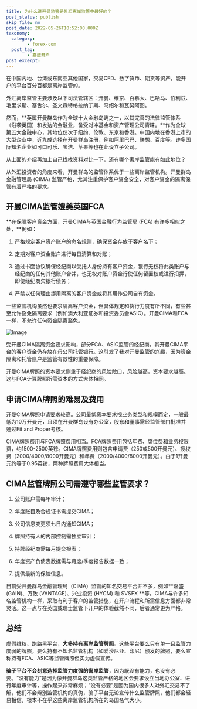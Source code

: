 ```yaml
---
title: 为什么说开曼监管是外汇离岸监管中最好的？
post_status: publish
skip_file: no
post_date: 2022-05-26T10:52:00.000Z
taxonomy:
  category:
        - forex-com
  post_tag:
        - 嘉盛开户
post_excerpt: 
---
```

在中国内地、台湾或东南亚其他国家，交易CFD、数字货币、期货等资产，能开户的平台百分百都是离岸监管的。

外汇离岸监管主要涉及以下司法管辖区：开曼、维京、百慕大、巴哈马、伯利兹、毛里求斯、塞舌尔、圣文森特格拉纳丁斯、马绍尔和瓦努阿图。

然而，**英属开曼群岛作为全球十大金融岛屿之一，以其完善的法律监管体系（沿袭英国）和发达的金融业，备受对冲基金和资产管理公司青睐。**作为全球第五大金融中心，其地位仅次于纽约、伦敦、东京和香港。中国内地在香港上市的大型企业中，近九成选择在开曼群岛注册，例如阿里巴巴、联想、百度等。许多国际知名企业如可口可乐、宝洁、苹果等也在此设立子公司。

从上面的介绍再加上自己找找资料对比一下，还有哪个离岸监管能有如此地位？

从外汇投资者的角度来看，开曼群岛的监管体系优于一些离岸监管机构。开曼群岛金融管理局 (CIMA) 监管严格，尤其注重保护客户资金安全，对客户资金的隔离保管有着严格的要求。

## 开曼CIMA监管媲美英国FCA

**在保障客户资金方面，开曼CIMA与英国金融行为监管局 (FCA) 有许多相似之处，**例如：

1. 严格规定客户资产账户的命名规则，确保资金存放于客户名下；

1. 定期对客户资金账户进行每日清算和对账；

1. 通过书面协议确保经纪商以受托人身份持有客户资金，银行无权将此类账户与经纪商的任何其他账户合并，也无权对账户资金行使任何留置权或进行扣押，即使经纪商欠银行债务；

1. 严禁以任何理由挪用隔离的客户资金或将其用作公司自有资金。

一些监管机构虽然也要求隔离客户资金，但具体规定和执行力度有所不同，有些甚至允许豁免隔离要求（例如澳大利亚证券和投资委员会ASIC）。开曼CIMA和FCA一样，不允许任何资金隔离豁免。

![Image](https://prod-files-secure.s3.us-west-2.amazonaws.com/39ed1227-6d7d-4570-be36-9ccd4a2c4241/bd849744-3fcb-4a37-8312-357962c8f065/image.png?X-Amz-Algorithm=AWS4-HMAC-SHA256&X-Amz-Content-Sha256=UNSIGNED-PAYLOAD&X-Amz-Credential=ASIAZI2LB4665YODXJMO%2F20251022%2Fus-west-2%2Fs3%2Faws4_request&X-Amz-Date=20251022T041318Z&X-Amz-Expires=3600&X-Amz-Security-Token=IQoJb3JpZ2luX2VjEGoaCXVzLXdlc3QtMiJIMEYCIQDYNxdksNhfVrvM2ZUr5fjWT8jmyv7ZEzUOgRrbiixjegIhAO5K1K4yEGXFeh3yogSDLlbvvslk%2Bnb6a9R15YAAO%2FmxKv8DCCMQABoMNjM3NDIzMTgzODA1IgxQ5lldvR0F9J%2FxhsAq3AMLECfGPArYuPsI3PJRMd5ob7xNM%2FlgkZI1icdZK7c00tfAXKfaDZwFI0K9zI45PnnWEhEVF5T4pVp0XhkF%2BhOhFe0trCCw%2B4A71%2BHbi52KyQCcdsOc9HnujhqwWm6xJlG0HLeNvDBYE5axLjQywNFK87KQvsp6AXTexVpnbBWKUMIkhRt7Fsqfr1uniivVoI%2B2pVw7xi5ILvjvaeH96htamivVZQxkQIFS9xafawXkefqUdVHbsWt2OXVpBpBcW5t%2BrT7%2BfpK0FxExRVM9Envv%2BpGanBiv%2FKIH1VD0E8jnOTtyNIbN%2FLJtovWNtxMzpQ0Es8BstXV2asaSj575TUBB5X0fKGPq%2FwO73FHYOYZOupZyrtodK1118XY3LWXUnCOm2vXv%2BUUbLheOqGea2HGa2wHctX0jo9LyR1dnqxqxRNulX2OONDDnunMu9BZWWsfapX58ChVoVOGAefvlZ0hVhnz3OdIKJXH%2By4DD3Xt7Iydaz4GydsJ%2FdnyghURG16qAkZNdDseVKdp8J03VlN%2BVkSpQg2X%2FrxhAzFQ6WaVTYZwrtvIqKaYqKRrhrmW1WBaIXBW80jm%2B1KwpxmiPIiol2JAwmoh2XnHUK2wJci4Di%2FQ35pPZLti%2FmR3gODD45%2BDHBjqkAWkkPn9WUOGyHvuE5uEpoQzKJXqy25sZ1wIoOvv27L03BIIcbwnZ%2FDM8Lbe4TRIw%2B4hzNR7vXzd9sc7R7Fb4IWupFtKUCihKlk0SHr%2BkGva7TJOqpEc%2FY1ZZBHUROPasUdkBztN5phKtWgaLdEx3sxsNKp0wM38xYI9mCMWwf%2Bh3qTyQvfCTJ9PVA9uoedQvarbSEGyazM0ukdpfk8pgaDyIpD5U&X-Amz-Signature=d595e59cb1c9644a023b291d1db44916460f2ee63af7180a03c705011e9af572&X-Amz-SignedHeaders=host&x-amz-checksum-mode=ENABLED&x-id=GetObject)

受开曼CIMA隔离资金要求影响，部分FCA、ASIC监管的经纪商，其开曼CIMA平台的客户资金仍存放在母公司托管银行。这引发了我对开曼监管的兴趣，因为资金隔离和托管账户是监管有效性的重要保障。

开曼CIMA牌照的资本要求侧重于经纪商的风险敞口，风险越高，资本要求越高。这与FCA计算牌照所需资本的方式大体相同。

## **申请CIMA牌照的难易及费用**

开曼CIMA牌照申请要求较高。公司最低资本要求视业务类型和规模而定，一般最低为10万开曼元，且须在开曼群岛设有办公室，股东和董事需经监管部门批准并通过Fit and Proper考核。

CIMA牌照费用与FCA牌照费用相当。FCA牌照费用包括年费、席位费和业务权限费，约1500-2500英镑。CIMA牌照费用则包含申请费（250或500开曼元）、授权费（2000/4000/8000开曼元）和年费（2000/4000/8000开曼元）。由于1开曼元约等于0.95英镑，两种牌照费用大体相当。

## CIMA监管牌照公司需遵守哪些监管要求？

1. 公司账户需每年审计；

1. 年度账目及合规证书需提交CIMA；

1. 公司信息变更须七日内通知CIMA；

1. 牌照持有人的内部控制需独立审计；

1. 持牌经纪商需每月提交报表；

1. 年度资产负债表数据需与月度/季度报告数据一致；

1. 提供最新的保险信息。

目前受开曼群岛金融管理局（CIMA）监管的知名交易平台并不多，例如**嘉盛 (GAIN)、万致 (VANTAGE)、兴业投资 (HYCM) 和 SVSFX **等。CIMA与许多知名监管机构一样，采取有利于客户的监管措施，在开户流程和所需信息方面都非常灵活。这一点与在英国或瑞士监管下开户的体验截然不同，后者通常更为严格。

## 总结

虚假维权、跑路黑平台，**大多持有离岸监管牌照**。这些平台要么只有单一且监管力度弱的牌照，要么持有不知名监管机构（如爱沙尼亚、印尼）颁发的牌照，要么宣称持有FCA、ASIC等监管牌照但实为虚假宣传。

**骗子平台不会刻意选择监管力度强的离岸监管**，因为既没有能力，也没有必要。“没有能力”是因为像开曼群岛这类监管严格的地区会要求设立当地办公室、进行年度审计等，操作起来非常麻烦；“没有必要”是因为国内很多人对外汇交易不了解，他们不会辨别监管机构的真伪，骗子平台无论宣传什么监管牌照，他们都会轻易相信，根本不在乎这些离岸监管机构所在的岛国名气大小。